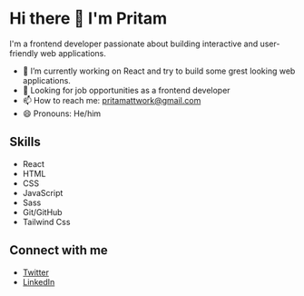 # Hi there 👋 I'm Pritam

I'm a frontend developer passionate about building interactive and user-friendly web applications.

- 🌱  I’m currently working on React and try to build some grest looking web applications.
- 💼 Looking for job opportunities as a frontend developer
- 📫 How to reach me: pritamattwork@gmail.com
- 😄 Pronouns: He/him

## Skills

- React 
- HTML
- CSS
- JavaScript
- Sass
- Git/GitHub
- Tailwind Css

## Connect with me

- [Twitter](https://twitter.com/PritamGhosh010)
- [LinkedIn](https://www.linkedin.com/in/pritam-ghosh-dev/)

<!--
**PrtHub/PrtHub** is a ✨ _special_ ✨ repository because its `README.md` (this file) appears on your GitHub profile.

Here are some ideas to get you started:

- 🔭 I’m currently working on ...
- 🌱 I’m currently learning ...
- 👯 I’m looking to collaborate on ...
- 🤔 I’m looking for help with ...
- 💬 Ask me about ...
- 📫 How to reach me: ...
- 😄 Pronouns: ...
- ⚡ Fun fact: ...
-->
